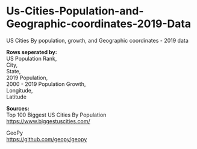 # Us-Cities-Population-and-Geographic-coordinates-2019-Data
US Cities By population, growth, and Geographic coordinates - 2019 data

**Rows seperated by:**            
US Population Rank,               
City,                           
State,              
2019 Population,  
2000 - 2019 Population Growth,  
Longitude,  
Latitude  




**Sources:**       
Top 100 Biggest US Cities By Population       
https://www.biggestuscities.com/


GeoPy       
https://github.com/geopy/geopy
